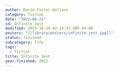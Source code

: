```yaml
---
author: David Foster Wallace
category: fiction
date: "2022-08-21"
id: Infinite Jest
modified: 2025-10-29 02:14:31 GMT-04:00
posters: "[[library/posters/infinite-jest.jpg]]"
status: finished
subcategory: life
tags:
  - fiction
title: Infinite Jest
year-finished: 2022
---
```

